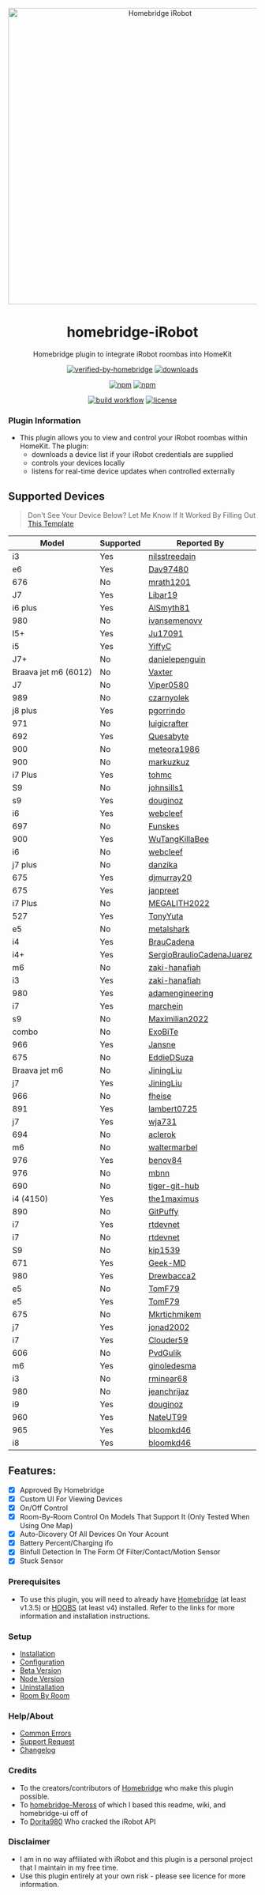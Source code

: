 <p align="center">
 <a href="https://github.com/bloomkd46/homebridge-iRobot"><img alt="Homebridge iRobot" src="https://user-images.githubusercontent.com/75853497/143301930-e2f3bc9a-9f0d-4e03-95f8-c69769712ca5.png" width="600px"></a>
</p>
<span align="center">

# homebridge-iRobot

Homebridge plugin to integrate iRobot roombas into HomeKit
  
 [![verified-by-homebridge](https://badgen.net/badge/homebridge/verified/purple)](https://github.com/homebridge/homebridge/wiki/Verified-Plugins)
[![downloads](https://img.shields.io/npm/dt/homebridge-irobot)](https://npmcharts.com/compare/homebridge-irobot?log=true&interval=1&minimal=true)

[![npm](https://img.shields.io/npm/v/homebridge-irobot/latest?label=latest)](https://www.npmjs.com/package/homebridge-irobot)
[![npm](https://img.shields.io/npm/v/homebridge-irobot/beta?label=beta)](https://github.com/bloomkd46/homebridge-iRobot/wiki/Beta-Version)  
 
[![build workflow](https://github.com/bloomkd46/homebridge-iRobot/actions/workflows/build.yml/badge.svg)](https://github.com/bloomkd46/homebridge-iRobot/actions/workflows/build.yml)
[![license](https://badgen.net/github/license/bloomkd46/homebridge-irobot)](/LICENSE)


</span>

### Plugin Information

- This plugin allows you to view and control your iRobot roombas within HomeKit. The plugin:
  - downloads a device list if your iRobot credentials are supplied
  - controls your devices locally
  - listens for real-time device updates when controlled externally

## Supported Devices
> Don't See Your Device Below?
> Let Me Know If It Worked By Filling Out [This Template](https://github.com/bloomkd46/homebridge-iRobot/issues/new?assignees=bloomkd46&labels=enchancment&template=add-supported-device.yml&title=Supported+Device%3A+)

| Model | Supported | Reported By |
|-|-|-|
| i3 | Yes | [nilsstreedain](https://github.com/nilsstreedain) |
| e6 | Yes | [Dav97480](https://github.com/Dav97480) |
| 676 | No | [mrath1201](https://github.com/mrath1201) |
| J7 | Yes | [Libar19](https://github.com/Libar19) |
| i6 plus | Yes | [AlSmyth81](https://github.com/AlSmyth81) |
| 980 | No | [ivansemenovv](https://github.com/ivansemenovv) |
| I5+ | Yes | [Ju17091](https://github.com/Ju17091) |
| i5 | Yes | [YiffyC](https://github.com/YiffyC) |
| J7+ | No | [danielepenguin](https://github.com/danielepenguin) |
| Braava jet m6 (6012) | No | [Vaxter](https://github.com/Vaxter) |
| J7 | No | [Viper0580](https://github.com/Viper0580) |
| 989 | No | [czarnyolek](https://github.com/czarnyolek) |
| j8 plus | Yes | [pgorrindo](https://github.com/pgorrindo) |
| 971 | No | [luigicrafter](https://github.com/luigicrafter) |
| 692 | Yes | [Quesabyte](https://github.com/Quesabyte) |
| 900 | No | [meteora1986](https://github.com/meteora1986) |
| 900 | No | [markuzkuz](https://github.com/markuzkuz) |
| i7 Plus | Yes | [tohmc](https://github.com/tohmc) |
| S9 | No | [johnsills1](https://github.com/johnsills1) |
| s9 | Yes | [douginoz](https://github.com/douginoz) |
| i6 | Yes | [webcleef](https://github.com/webcleef) |
| 697 | No | [Funskes](https://github.com/Funskes) |
| 900 | Yes | [WuTangKillaBee](https://github.com/WuTangKillaBee) |
| i6 | No | [webcleef](https://github.com/webcleef) |
| j7 plus | No | [danzika](https://github.com/danzika) |
| 675 | Yes | [djmurray20](https://github.com/djmurray20) |
| 675 | Yes | [janpreet](https://github.com/janpreet) |
| i7 Plus | No | [MEGALITH2022](https://github.com/MEGALITH2022) |
| 527 | Yes | [TonyYuta](https://github.com/TonyYuta) |
| e5 | No | [metalshark](https://github.com/metalshark) |
| i4 | Yes | [BrauCadena](https://github.com/BrauCadena) |
| i4+ | Yes | [SergioBraulioCadenaJuarez](https://github.com/SergioBraulioCadenaJuarez) |
| m6 | No | [zaki-hanafiah](https://github.com/zaki-hanafiah) |
| i3 | Yes | [zaki-hanafiah](https://github.com/zaki-hanafiah) |
| 980 | Yes | [adamengineering](https://github.com/adamengineering) |
| i7 | Yes | [marchein](https://github.com/marchein) |
| s9 | No | [Maximilian2022](https://github.com/Maximilian2022) |
| combo | No | [ExoBiTe](https://github.com/ExoBiTe) |
| 966 | Yes | [Jansne](https://github.com/Jansne) |
| 675 | No | [EddieDSuza](https://github.com/EddieDSuza) |
| Braava jet m6 | No | [JiningLiu](https://github.com/JiningLiu) |
| j7 | Yes | [JiningLiu](https://github.com/JiningLiu) |
| 966 | No | [fheise](https://github.com/fheise) |
| 891 | Yes | [lambert0725](https://github.com/lambert0725) |
| j7 | Yes | [wja731](https://github.com/wja731) |
| 694 | No | [aclerok](https://github.com/aclerok) |
| m6 | No | [waltermarbel](https://github.com/waltermarbel) |
| 976 | Yes | [benov84](https://github.com/benov84) |
| 976 | No | [mbnn](https://github.com/mbnn) |
| 690 | No | [tiger-git-hub](https://github.com/tiger-git-hub) |
| i4 (4150) | Yes | [the1maximus](https://github.com/the1maximus) |
| 890 | No | [GitPuffy](https://github.com/GitPuffy) |
| i7 | Yes | [rtdevnet](https://github.com/rtdevnet) |
| i7 | No | [rtdevnet](https://github.com/rtdevnet) |
| S9 | No | [kip1539](https://github.com/kip1539) |
| 671 | Yes | [Geek-MD](https://github.com/Geek-MD) |
| 980 | Yes | [Drewbacca2](https://github.com/Drewbacca2) |
| e5 | No | [TomF79](https://github.com/TomF79) |
| e5 | Yes | [TomF79](https://github.com/TomF79) |
| 675 | No | [Mkrtichmikem](https://github.com/Mkrtichmikem) |
| j7 | Yes | [jonad2002](https://github.com/jonad2002) |
| i7 | Yes | [Clouder59](https://github.com/Clouder59) |
| 606 | No | [PvdGulik](https://github.com/PvdGulik) |
| m6 | Yes | [ginoledesma](https://github.com/ginoledesma) |
| i3 | No | [rminear68](https://github.com/rminear68) |
| 980 | No | [jeanchrijaz](https://github.com/jeanchrijaz) |
| i9 | Yes | [douginoz](https://github.com/douginoz) |
| 960 | Yes | [NateUT99](https://github.com/NateUT99) |
| 965 | Yes | [bloomkd46](https://github.com/bloomkd46) |
| i8 | Yes | [bloomkd46](https://github.com/bloomkd46) |


## Features:
  - [x] Approved By Homebridge
  - [x] Custom UI For Viewing Devices
  - [x] On/Off Control
  - [x] Room-By-Room Control On Models That Support It (Only Tested When Using One Map)
  - [x] Auto-Dicovery Of All Devices On Your Acount
  - [x] Battery Percent/Charging ifo
  - [x] Binfull Detection In The Form Of Filter/Contact/Motion Sensor
  - [x] Stuck Sensor

### Prerequisites

- To use this plugin, you will need to already have [Homebridge](https://homebridge.io) (at least v1.3.5) or [HOOBS](https://hoobs.org) (at least v4) installed. Refer to the links for more information and installation instructions.


### Setup

- [Installation](https://github.com/bloomkd46/homebridge-iRobot/wiki/Installation)
- [Configuration](https://github.com/bloomkd46/homebridge-iRobot/wiki/Configuration)
- [Beta Version](https://github.com/bloomkd46/homebridge-iRobot/wiki/Beta-Version)
- [Node Version](https://github.com/bloomkd46/homebridge-iRobot/wiki/Node-Version)
- [Uninstallation](https://github.com/bloomkd46/homebridge-iRobot/wiki/Uninstallation)
- [Room By Room](https://github.com/bloomkd46/homebridge-iRobot/wiki/Room-By-Room)

### Help/About

- [Common Errors](https://github.com/bloomkd46/homebridge-iRobot/wiki/Common-Errors)
- [Support Request](https://github.com/bloomkd46/homebridge-iRobot/issues/new/choose)
- [Changelog](/CHANGELOG.md)

### Credits

- To the creators/contributors of [Homebridge](https://homebridge.io) who make this plugin possible.
- To [homebridge-Meross](https://github.com/bwp91/homebridge-meross) of which I based this readme, wiki, and homebridge-ui off of
- To [Dorita980](https://github.com/koalazak/dorita980) Who cracked the iRobot API

### Disclaimer

- I am in no way affiliated with iRobot and this plugin is a personal project that I maintain in my free time.
- Use this plugin entirely at your own risk - please see licence for more information.
